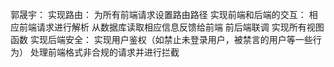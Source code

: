 郭晟宇：
实现路由：
    为所有前端请求设置路由路径
实现前端和后端的交互：
    相应前端请求进行解析
    从数据库读取相应信息反馈给前端
    前后端联调
    实现所有视图函数
实现后端安全：
    实现用户鉴权（如禁止未登录用户，被禁言的用户等一些行为）
    处理前端格式非合规的请求并进行拦截